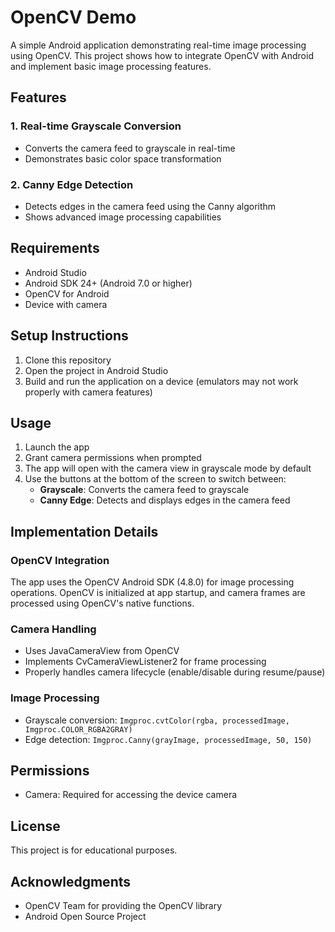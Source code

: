 # OpenCV Demo

A simple Android application demonstrating real-time image processing using OpenCV. This project shows how to integrate OpenCV with Android and implement basic image processing features.

## Features

### 1. Real-time Grayscale Conversion
- Converts the camera feed to grayscale in real-time
- Demonstrates basic color space transformation

### 2. Canny Edge Detection
- Detects edges in the camera feed using the Canny algorithm
- Shows advanced image processing capabilities

## Requirements

- Android Studio
- Android SDK 24+ (Android 7.0 or higher)
- OpenCV for Android
- Device with camera

## Setup Instructions

1. Clone this repository
2. Open the project in Android Studio
3. Build and run the application on a device (emulators may not work properly with camera features)

## Usage

1. Launch the app
2. Grant camera permissions when prompted
3. The app will open with the camera view in grayscale mode by default
4. Use the buttons at the bottom of the screen to switch between:
   - **Grayscale**: Converts the camera feed to grayscale
   - **Canny Edge**: Detects and displays edges in the camera feed

## Implementation Details

### OpenCV Integration
The app uses the OpenCV Android SDK (4.8.0) for image processing operations. OpenCV is initialized at app startup, and camera frames are processed using OpenCV's native functions.

### Camera Handling
- Uses JavaCameraView from OpenCV
- Implements CvCameraViewListener2 for frame processing
- Properly handles camera lifecycle (enable/disable during resume/pause)

### Image Processing
- Grayscale conversion: `Imgproc.cvtColor(rgba, processedImage, Imgproc.COLOR_RGBA2GRAY)`
- Edge detection: `Imgproc.Canny(grayImage, processedImage, 50, 150)`

## Permissions

- Camera: Required for accessing the device camera

## License

This project is for educational purposes.

## Acknowledgments

- OpenCV Team for providing the OpenCV library
- Android Open Source Project 